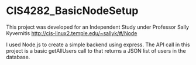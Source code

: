 # CIS4282_BasicNodeSetup

This project was developed for an Independent Study under Professor Sally Kyvernitis http://cis-linux2.temple.edu/~sallyk/#/Node

I used Node.js to create a simple backend using express. The API call in this project is a basic getAllUsers call to that returns a JSON list of users in the database.

